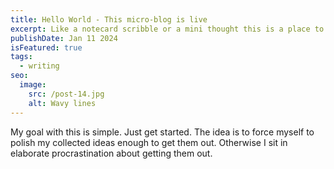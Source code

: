 ```yaml
---
title: Hello World - This micro-blog is live
excerpt: Like a notecard scribble or a mini thought this is a place to capture ideas and share them with the world. The purpose is unclear. The inspiration is Seth Godin's blog.
publishDate: Jan 11 2024
isFeatured: true
tags:
  - writing
seo:
  image:
    src: /post-14.jpg
    alt: Wavy lines
---
```

My goal with this is simple. Just get started. The idea is to force myself to polish my collected ideas enough to get them out. Otherwise I sit in elaborate procrastination about getting them out.